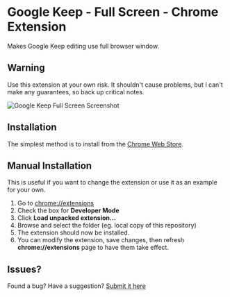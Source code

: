 # Google Keep - Full Screen - Chrome Extension
Makes Google Keep editing use full browser window.

## Warning
Use this extension at your own risk. It shouldn't cause problems, but I can't make any guarantees, so back up critical notes.

![Google Keep Full Screen Screenshot](https://raw.githubusercontent.com/chrisputnam9/chrome-google-keep-full-screen/master/images/screenshot_1280x800.png)

## Installation
The simplest method is to install from the [Chrome Web Store](https://chrome.google.com/webstore/detail/kcfmkpjpemonceecfpgamaahlkfpjhdk).

## Manual Installation
This is useful if you want to change the extension or use it as an example for your own.

 1. Go to [chrome://extensions](chrome://extensions)
 2. Check the box for **Developer Mode**
 3. Click **Load unpacked extension...**
 4. Browse and select the folder (eg. local copy of this repository)
 5. The extension should now be installed.
 6. You can modify the extension, save changes, then refresh **chrome://extensions** page to have
    them take effect.

## Issues?
Found a bug? Have a suggestion?
[Submit it here](https://github.com/chrisputnam9/chrome-google-keep-full-screen/issues)
